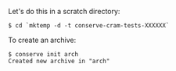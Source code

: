 Let's do this in a scratch directory:

    $ cd `mktemp -d -t conserve-cram-tests-XXXXXX`

To create an archive:

    $ conserve init arch
    Created new archive in "arch"

